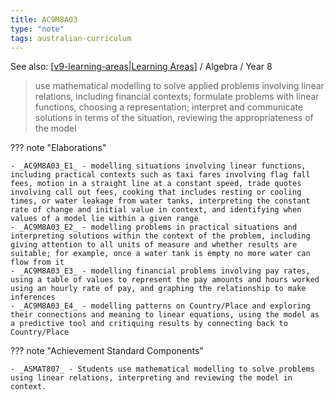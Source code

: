```yaml
---
title: AC9M8A03
type: "note"
tags: australian-curriculum
---
```


See also: [[v9-learning-areas|Learning Areas]]   / Algebra / Year 8

> use mathematical modelling to solve applied problems  involving linear relations, including financial contexts; formulate problems with linear functions, choosing a representation; interpret and communicate solutions in terms of the situation, reviewing the appropriateness of the model

??? note "Elaborations"

	- _AC9M8A03_E1_ - modelling situations involving linear functions, including practical contexts such as taxi fares involving flag fall fees, motion in a straight line at a constant speed, trade quotes involving call out fees, cooking that includes resting or cooling times, or water leakage from water tanks, interpreting the constant rate of change and initial value in context, and identifying when values of a model lie within a given range
	- _AC9M8A03_E2_ - modelling problems in practical situations and interpreting solutions within the context of the problem, including giving attention to all units of measure and whether results are suitable; for example, once a water tank is empty no more water can flow from it
	- _AC9M8A03_E3_ - modelling financial problems involving pay rates, using a table of values to represent the pay amounts and hours worked using an hourly rate of pay, and graphing the relationship to make inferences
	- _AC9M8A03_E4_ - modelling patterns on Country/Place and exploring their connections and meaning to linear equations, using the model as a predictive tool and critiquing results by connecting back to Country/Place
??? note "Achievement Standard Components"

	- _ASMAT807_ - Students use mathematical modelling to solve problems using linear relations, interpreting and reviewing the model in context.

[//begin]: # "Autogenerated link references for markdown compatibility"
[v9-learning-areas|Learning Areas]: ../v9-learning-areas "v9-learning-areas"
[//end]: # "Autogenerated link references"

